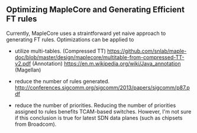 
## Optimizing MapleCore and Generating Efficient FT rules

Currently, MapleCore uses a straintforward yet naive approach to generating FT rules. Optimizations can be applied to

* utilize multi-tables.
    (Compressed TT) https://github.com/snlab/maple-doc/blob/master/design/maplecore/multitable-from-compressed-TT-v2.pdf
    (Annotation) https://en.m.wikipedia.org/wiki/Java_annotation
    (Magellan)

* reduce the number of rules generated.
    http://conferences.sigcomm.org/sigcomm/2013/papers/sigcomm/p87.pdf

* reduce the number of priorities.
    Reducing the number of priorities assigned to rules benefits TCAM-based switches. However, I'm not sure if this conclusion is true for latest SDN data planes (such as chipsets from Broadcom).

